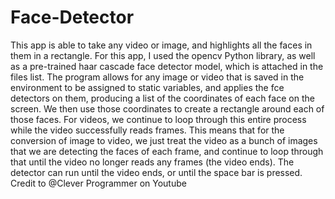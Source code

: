 # Face-Detector
This app is able to take any video or image, and highlights all the faces in them in a rectangle. For this app, I used the opencv Python library, as well as a pre-trained haar cascade face detector model, which is attached in the files list. The program allows for any image or video that is saved in the environment to be assigned to static variables, and applies the fce detectors on them, producing a list of the coordinates of each face on the screen. We then use those coordinates to create a rectangle around each of those faces. For videos, we continue to loop through this entire process while the video successfully reads frames. This means that for the conversion of image to video, we just treat the video as a bunch of images that we are detecting the faces of each frame, and continue to loop through that until the video no longer reads any frames (the video ends). The detector can run until the video ends, or until the space bar is pressed.
Credit to @Clever Programmer on Youtube 



